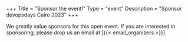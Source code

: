 +++
Title = "Sponsor the event!"
Type = "event"
Description = "Sponsor devopsdays Cairo 2023"
+++


<p>We greatly value sponsors for this open event.  If you are interested in sponsoring, please drop us an email at [{{< email_organizers >}}].</p>
